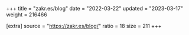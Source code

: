 +++
title = "zakr.es/blog"
date = "2022-03-22"
updated = "2023-03-17"
weight = 216466

[extra]
source = "https://zakr.es/blog/"
ratio = 18
size = 211
+++
